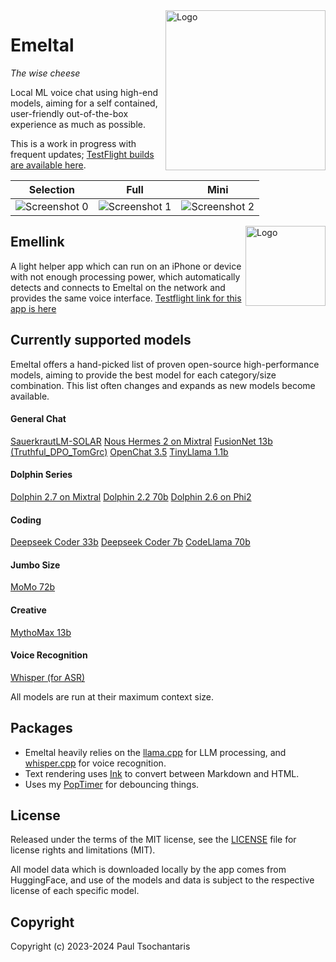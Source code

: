 <img src="https://ptsochantaris.github.io/trailer/EmeltalLogo.webp" alt="Logo" width=256 align="right">

Emeltal
====

_The wise cheese_

Local ML voice chat using high-end models, aiming for a self contained, user-friendly out-of-the-box experience as much as possible.

This is a work in progress with frequent updates; [TestFlight builds are available here](https://testflight.apple.com/join/NTIomxyk).

|Selection|Full|Mini|
|---------|----|----|
|<img src="https://ptsochantaris.github.io/trailer/EmeltalScreenshot0.png" alt="Screenshot 0">|<img src="https://ptsochantaris.github.io/trailer/EmeltalScreenshot1.png" alt="Screenshot 1">|<img src="https://ptsochantaris.github.io/trailer/EmeltalScreenshot2.png" alt="Screenshot 2">|

<img src="https://ptsochantaris.github.io/trailer/EmellinkScreenshot.webp" alt="Logo" width=128 align="right">

## Emellink

A light helper app which can run on an iPhone or device with not enough processing power, which automatically detects and connects to Emeltal on the network and provides the same voice interface. [Testflight link for this app is here](https://testflight.apple.com/join/s0EYVO5P)

## Currently supported models

Emeltal offers a hand-picked list of proven open-source high-performance models, aiming to provide the best model for each category/size combination. This list often changes and expands as new models become available.

#### General Chat
[SauerkrautLM-SOLAR](https://huggingface.co/VAGOsolutions/SauerkrautLM-SOLAR-Instruct)
[Nous Hermes 2 on Mixtral](https://huggingface.co/NousResearch/Nous-Hermes-2-Mixtral-8x7B-DPO)
[FusionNet 13b (Truthful_DPO_TomGrc)](https://huggingface.co/yunconglong/Truthful_DPO_TomGrc_FusionNet_7Bx2_MoE_13B)
[OpenChat 3.5](https://huggingface.co/openchat/openchat-3.5-0106)
[TinyLlama 1.1b](https://huggingface.co/TinyLlama/TinyLlama-1.1B-Chat-v1.0)

#### Dolphin Series
[Dolphin 2.7 on Mixtral](https://huggingface.co/cognitivecomputations/dolphin-2.7-mixtral-8x7b)
[Dolphin 2.2 70b](https://huggingface.co/cognitivecomputations/dolphin-2.2-70b)
[Dolphin 2.6 on Phi2](https://huggingface.co/cognitivecomputations/dolphin-2_6-phi-2)

#### Coding
[Deepseek Coder 33b](https://huggingface.co/deepseek-ai/deepseek-coder-33b-instruct)
[Deepseek Coder 7b](https://huggingface.co/deepseek-ai/deepseek-coder-7b-instruct-v1.5)
[CodeLlama 70b](https://huggingface.co/codellama/CodeLlama-70b-Instruct-hf)

#### Jumbo Size
[MoMo 72b](https://huggingface.co/moreh/MoMo-72B-lora-1.8.7-DPO)

#### Creative
[MythoMax 13b](https://huggingface.co/Gryphe/MythoMax-L2-13b)

#### Voice Recognition
[Whisper (for ASR)](https://huggingface.co/ggerganov/whisper.cpp)

All models are run at their maximum context size.

## Packages

- Emeltal heavily relies on the [llama.cpp](https://github.com/ggerganov/llama.cpp) for LLM processing, and [whisper.cpp](https://github.com/ggerganov/whisper.cpp) for voice recognition.
- Text rendering uses [Ink](https://github.com/JohnSundell/Ink) to convert between Markdown and HTML.
- Uses my [PopTimer](https://github.com/ptsochantaris/pop-timer) for debouncing things.

## License

Released under the terms of the MIT license, see the [LICENSE](LICENSE.txt) file for license rights and limitations (MIT).

All model data which is downloaded locally by the app comes from HuggingFace, and use of the models and data is subject to the respective license of each specific model.

## Copyright

Copyright (c) 2023-2024 Paul Tsochantaris
